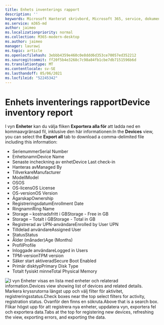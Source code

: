 ```yaml
---
title: Enhets inventerings rapport
description: ''
keywords: Microsoft Hanterat skrivbord, Microsoft 365, service, dokumentation
ms.service: m365-md
author: jaimeo
ms.localizationpriority: normal
ms.collection: M365-modern-desktop
ms.author: jaimeo
manager: laurawi
ms.topic: article
ms.openlocfilehash: 3ebbb4359e460c0e8ddd6d353ce70057ed352212
ms.sourcegitcommit: ff20f5b4e3268c7c98a84fb1cbe7db7151596b6d
ms.translationtype: MT
ms.contentlocale: sv-SE
ms.lasthandoff: 05/06/2021
ms.locfileid: "52245342"
---
```

# <a name="device-inventory-report"></a><span data-ttu-id="d74f0-103">Enhets inventerings rapport</span><span class="sxs-lookup"><span data-stu-id="d74f0-103">Device inventory report</span></span>

<span data-ttu-id="d74f0-104">I vyn **Enheter** kan du välja fliken **Exportera alla för** att ladda ned en kommaavgränsad fil, inklusive den här informationen:</span><span class="sxs-lookup"><span data-stu-id="d74f0-104">In the **Devices** view, you can select the **Export all** tab to download a comma-delimited file including this information:</span></span>

- <span data-ttu-id="d74f0-105">Serienummer</span><span class="sxs-lookup"><span data-stu-id="d74f0-105">Serial Number</span></span>
- <span data-ttu-id="d74f0-106">Enhetsnamn</span><span class="sxs-lookup"><span data-stu-id="d74f0-106">Device Name</span></span>
- <span data-ttu-id="d74f0-107">Senaste incheckning av enhet</span><span class="sxs-lookup"><span data-stu-id="d74f0-107">Device Last check-in</span></span>
- <span data-ttu-id="d74f0-108">Hanteras av</span><span class="sxs-lookup"><span data-stu-id="d74f0-108">Managed By</span></span>
- <span data-ttu-id="d74f0-109">Tillverkare</span><span class="sxs-lookup"><span data-stu-id="d74f0-109">Manufacturer</span></span>
- <span data-ttu-id="d74f0-110">Modell</span><span class="sxs-lookup"><span data-stu-id="d74f0-110">Model</span></span>
- <span data-ttu-id="d74f0-111">OS</span><span class="sxs-lookup"><span data-stu-id="d74f0-111">OS</span></span>
- <span data-ttu-id="d74f0-112">OS-licens</span><span class="sxs-lookup"><span data-stu-id="d74f0-112">OS License</span></span>
- <span data-ttu-id="d74f0-113">OS-version</span><span class="sxs-lookup"><span data-stu-id="d74f0-113">OS Version</span></span>
- <span data-ttu-id="d74f0-114">Ägarskap</span><span class="sxs-lookup"><span data-stu-id="d74f0-114">Ownership</span></span>
- <span data-ttu-id="d74f0-115">Registreringsdatum</span><span class="sxs-lookup"><span data-stu-id="d74f0-115">Enrollment Date</span></span>
- <span data-ttu-id="d74f0-116">Ringnamn</span><span class="sxs-lookup"><span data-stu-id="d74f0-116">Ring Name</span></span>
- <span data-ttu-id="d74f0-117">Storage – kostnadsfritt i GB</span><span class="sxs-lookup"><span data-stu-id="d74f0-117">Storage - Free in GB</span></span>
- <span data-ttu-id="d74f0-118">Storage – Totalt i GB</span><span class="sxs-lookup"><span data-stu-id="d74f0-118">Storage - Total in GB</span></span>
- <span data-ttu-id="d74f0-119">Registrerad av UPN-användare</span><span class="sxs-lookup"><span data-stu-id="d74f0-119">Enrolled by User UPN</span></span>
- <span data-ttu-id="d74f0-120">Tilldelad användare</span><span class="sxs-lookup"><span data-stu-id="d74f0-120">Assigned User</span></span>
- <span data-ttu-id="d74f0-121">Status</span><span class="sxs-lookup"><span data-stu-id="d74f0-121">Status</span></span>
- <span data-ttu-id="d74f0-122">Ålder (månader)</span><span class="sxs-lookup"><span data-stu-id="d74f0-122">Age (Months)</span></span>
- <span data-ttu-id="d74f0-123">Profil</span><span class="sxs-lookup"><span data-stu-id="d74f0-123">Profile</span></span>
- <span data-ttu-id="d74f0-124">Inloggade användare</span><span class="sxs-lookup"><span data-stu-id="d74f0-124">Logged in Users</span></span>
- <span data-ttu-id="d74f0-125">TPM-version</span><span class="sxs-lookup"><span data-stu-id="d74f0-125">TPM version</span></span>
- <span data-ttu-id="d74f0-126">Säker start aktiverad</span><span class="sxs-lookup"><span data-stu-id="d74f0-126">Secure Boot Enabled</span></span>
- <span data-ttu-id="d74f0-127">Primär disktyp</span><span class="sxs-lookup"><span data-stu-id="d74f0-127">Primary Disk Type</span></span>
- <span data-ttu-id="d74f0-128">Totalt fysiskt minne</span><span class="sxs-lookup"><span data-stu-id="d74f0-128">Total Physical Memory</span></span> 

![<span data-ttu-id="d74f0-129">I vyn Enheter visas en lista med enheter och relaterad information.</span><span class="sxs-lookup"><span data-stu-id="d74f0-129">Devices view showing list of devices and related details.</span></span> <span data-ttu-id="d74f0-130">Markera kryssrutorna längst upp och välj filter för aktivitet, registreringsstatus.</span><span class="sxs-lookup"><span data-stu-id="d74f0-130">Check boxes near the top select filters for activity, registration status.</span></span> <span data-ttu-id="d74f0-131">Ovanför den finns en sökruta.</span><span class="sxs-lookup"><span data-stu-id="d74f0-131">Above that is a search box.</span></span> <span data-ttu-id="d74f0-132">Flikar högst upp för att registrera nya enheter, uppdatera vyn, exportera fel och exportera data.</span><span class="sxs-lookup"><span data-stu-id="d74f0-132">Tabs at the top for registering new devices, refreshing the view, exporting errors, and exporting the data.</span></span> ](../../media/mmd-devices-view.png)
